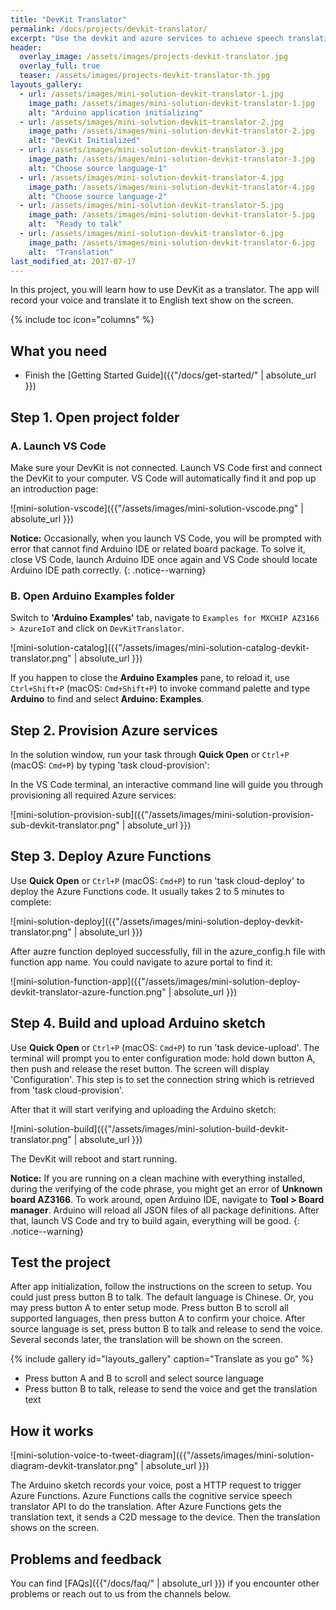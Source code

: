 ```yaml
---
title: "DevKit Translator"
permalink: /docs/projects/devkit-translator/
excerpt: "Use the devkit and azure services to achieve speech translation."
header:
  overlay_image: /assets/images/projects-devkit-translator.jpg
  overlay_full: true
  teaser: /assets/images/projects-devkit-translator-th.jpg
layouts_gallery:
  - url: /assets/images/mini-solution-devkit-translator-1.jpg
    image_path: /assets/images/mini-solution-devkit-translator-1.jpg
    alt: "Arduino application initializing"
  - url: /assets/images/mini-solution-devkit-translator-2.jpg
    image_path: /assets/images/mini-solution-devkit-translator-2.jpg
    alt: "DevKit Initialized"
  - url: /assets/images/mini-solution-devkit-translator-3.jpg
    image_path: /assets/images/mini-solution-devkit-translator-3.jpg
    alt: "Choose source language-1"
  - url: /assets/images/mini-solution-devkit-translator-4.jpg
    image_path: /assets/images/mini-solution-devkit-translator-4.jpg
    alt: "Choose source language-2"
  - url: /assets/images/mini-solution-devkit-translator-5.jpg
    image_path: /assets/images/mini-solution-devkit-translator-5.jpg
    alt:  "Ready to talk"
  - url: /assets/images/mini-solution-devkit-translator-6.jpg
    image_path: /assets/images/mini-solution-devkit-translator-6.jpg
    alt:  "Translation"
last_modified_at: 2017-07-17
---
```


In this project, you will learn how to use DevKit as a translator. The app will record your voice and translate it to English text show on the screen.

{% include toc icon="columns" %}

## What you need

* Finish the [Getting Started Guide]({{"/docs/get-started/" | absolute_url }})


## Step 1. Open project folder

### A. Launch VS Code

Make sure your DevKit is not connected. Launch VS Code first and connect the DevKit to your computer. VS Code will automatically find it and pop up an introduction page:

![mini-solution-vscode]({{"/assets/images/mini-solution-vscode.png" | absolute_url }})

**Notice:** Occasionally, when you launch VS Code, you will be prompted with error that cannot find Arduino IDE or related board package. To solve it, close VS Code, launch Arduino IDE once again and VS Code should locate Arduino IDE path correctly.
{: .notice--warning}

### B. Open Arduino Examples folder

Switch to **'Arduino Examples'** tab, navigate to `Examples for MXCHIP AZ3166 > AzureIoT` and click on `DevKitTranslator`.

![mini-solution-catalog]({{"/assets/images/mini-solution-catalog-devkit-translator.png" | absolute_url }})

If you happen to close the **Arduino Examples** pane, to reload it, use `Ctrl+Shift+P` (macOS: `Cmd+Shift+P`) to invoke command palette and type **Arduino** to find and select **Arduino: Examples**.

## Step 2. Provision Azure services

In the solution window, run your task through **Quick Open** or `Ctrl+P` (macOS: `Cmd+P`) by typing 'task cloud-provision':

In the VS Code terminal, an interactive command line will guide you through provisioning all required Azure services:

![mini-solution-provision-sub]({{"/assets/images/mini-solution-provision-sub-devkit-translator.png" | absolute_url }})

## Step 3. Deploy Azure Functions

Use **Quick Open** or `Ctrl+P` (macOS: `Cmd+P`) to run 'task cloud-deploy' to deploy the Azure Functions code. It usually takes 2 to 5 minutes to complete:

![mini-solution-deploy]({{"/assets/images/mini-solution-deploy-devkit-translator.png" | absolute_url }})

After auzre function deployed successfully, fill in the azure_config.h file with function app name. You could navigate to azure portal to find it:

![mini-solution-function-app]({{"/assets/images/mini-solution-deploy-devkit-translator-azure-function.png" | absolute_url }})

## Step 4. Build and upload Arduino sketch

Use **Quick Open** or `Ctrl+P` (macOS: `Cmd+P`) to run 'task device-upload'. The terminal will prompt you to enter configuration mode: hold down button A, then push and release the reset button. The screen will display 'Configuration'. This step is to set the connection string which is retrieved from 'task cloud-provision'.

After that it will start verifying and uploading the Arduino sketch:

![mini-solution-build]({{"/assets/images/mini-solution-build-devkit-translator.png" | absolute_url }})

The DevKit will reboot and start running.

**Notice:** If you are running on a clean machine with everything installed, during the verifying of the code phrase, you might get an error of **Unknown board AZ3166**.
To work around, open Arduino IDE, navigate to **Tool > Board manager**. Arduino will reload all JSON files of all package definitions. After that, launch VS Code and try to build again, everything will be good.
{: .notice--warning}

## Test the project

After app initialization, follow the instructions on the screen to setup. You could just press button B to talk. The default language is Chinese. Or, you may press button A to enter setup mode. Press button B to scroll all supported languages, then press button A to confirm your choice. After source language is set, press button B to talk and release to send the voice. Several seconds later, the translation will be shown on the screen.

{% include gallery id="layouts_gallery" caption="Translate as you go" %}

- Press button A and B to scroll and select source language
- Press button B to talk, release to send the voice and get the translation text

## How it works

![mini-solution-voice-to-tweet-diagram]({{"/assets/images/mini-solution-diagram-devkit-translator.png" | absolute_url }})

The Arduino sketch records your voice, post a HTTP request to trigger Azure Functions. Azure Functions calls the cognitive service speech translator API to do the translation. After Azure Functions gets the translation text, it sends a C2D message to the device. Then the translation shows on the screen.

## Problems and feedback

You can find [FAQs]({{"/docs/faq/" | absolute_url }}) if you encounter other problems or reach out to us from the channels below.